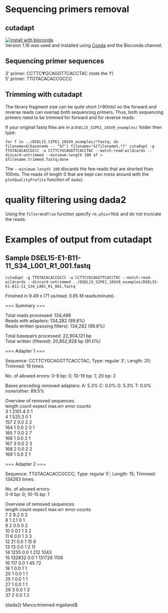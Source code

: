 # Sequencing primers removal

## cutadapt 
[![install with bioconda](https://img.shields.io/badge/install%20with-bioconda-brightgreen.svg?style=flat-square)](http://bioconda.github.io/recipes/cutadapt/README.html)  
Version 1.16 was used and installed using [Conda](https://conda.io/) and the Bioconda channel.

## Sequencing primer sequences

3' primer: CCTTC**Y**GCAGGTTCACCTAC (note the Y)  
5' primer:  TTGTACACACCGCCC  

## Trimming with cutadapt

The library fragment size can be quite short (>90nts) so the forward and reverse reads can overlap both sequencing primers. Thus, both sequencing primers need to be trimmed for forward and for reverse reads:    

If your original fastq files are in a `DSEL15_SIPE1_18SV9_examples/` folder then type:

`for f in ../DSEL15_SIPE1_18SV9_examples/*fastq; do 
	filename=$(basename -- "$f")
	filename="${filename%.*}"
	cutadapt -g TTGTACACACCGCCC -a CCTTCYGCAGGTTCACCTAC --match-read-wildcards --discard-untrimmed --minimum-length 100 $f > $filename.trimmed.fastq;done`

The `--minimum-length 100` discards the few reads that are shorted than 100nts. The reads of length 0 that are kept can mess around with the `plotQualityProfile` function of `dada2`. 

# quality filtering using dada2
Using the `filterAndTrim` function specify `rm.phix=TRUE` and do not truncate the reads. 

# Examples of output from cutadapt 

##  Sample DSEL15-E1-B11-11_S34_L001_R1_001.fastq 
`cutadapt -g TTGTACACACCGCCC -a CCTTCYGCAGGTTCACCTAC --match-read-wildcards --discard-untrimmed ../DSEL15_SIPE1_18SV9_examples/DSEL15-E1-B11-11_S34_L001_R1_001.fastq `

Finished in 9.49 s (71 us/read; 0.85 M reads/minute).

=== Summary ===

Total reads processed:                 134,488  
Reads with adapters:                   134,282 (99.8%)  
Reads written (passing filters):       134,282 (99.8%)  

Total basepairs processed:    22,904,121 bp  
Total written (filtered):     20,852,928 bp (91.0%)  

=== Adapter 1 ===  

Sequence: CCTTCYGCAGGTTCACCTAC; Type: regular 3'; Length: 20; Trimmed: 19 times.  

No. of allowed errors:
0-9 bp: 0; 10-19 bp: 1; 20 bp: 2

Bases preceding removed adapters:
  A: 5.3%
  C: 0.0%
  G: 5.3%
  T: 0.0%
  none/other: 89.5%

Overview of removed sequences  
length	count	expect	max.err	error counts  
3	1	2101.4	0	1  
4	1	525.3	0	1  
157	2	0.0	2	2  
164	1	0.0	2	0 1  
165	7	0.0	2	7  
166	1	0.0	2	1  
167	3	0.0	2	3  
168	2	0.0	2	2  
169	1	0.0	2	1  

=== Adapter 2 ===  

Sequence: TTGTACACACCGCCC; Type: regular 5'; Length: 15; Trimmed: 134263 times.  

No. of allowed errors:  
0-9 bp: 0; 10-15 bp: 1  

Overview of removed sequences  
length	count	expect	max.err	error counts  
7	2	8.2	0	2  
8	1	2.1	0	1  
9	2	0.5	0	2  
10	5	0.1	1	3 2  
11	6	0.0	1	3 3  
12	21	0.0	1	15 6  
13	13	0.0	1	2 11  
14	1255	0.0	1	212 1043  
15	132832	0.0	1	131726 1106  
16	117	0.0	1	45 72  
18	1	0.0	1	1  
20	1	0.0	1	1  
25	1	0.0	1	1  
27	1	0.0	1	1  
29	3	0.0	1	3  
37	2	0.0	1	2   
 
(dada2) Marco:trimmed mgalland$ 
